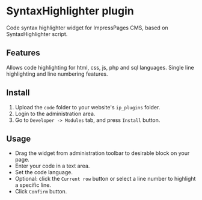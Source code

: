 # SyntaxHighlighter plugin

Code syntax highlighter widget for ImpressPages CMS, based on SyntaxHighlighter script.

## Features

Allows code highlighting for html, css, js, php and sql languages. 
Single line highlighting and line numbering features.

## Install

1. Upload the `code` folder to your website's `ip_plugins` folder.
2. Login to the administration area.
3. Go to `Developer -> Modules` tab, and press `Install` button.


## Usage

* Drag the widget from administration toolbar to desirable block on your page.
* Enter your code in a text area.
* Set the code language.
* Optional: click the `Current row` button or select a line number to highlight a specific line.  
* Click `Confirm` button.

